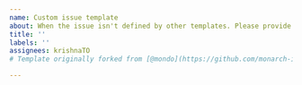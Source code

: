 ```yaml
---
name: Custom issue template
about: When the issue isn't defined by other templates. Please provide as many references to resources mentioned as timely available.
title: ''
labels: ''
assignees: krishnaTO
# Template originally forked from [@mondo](https://github.com/monarch-initiative/mondo/tree/master/.github/ISSUE_TEMPLATE)

---
```



